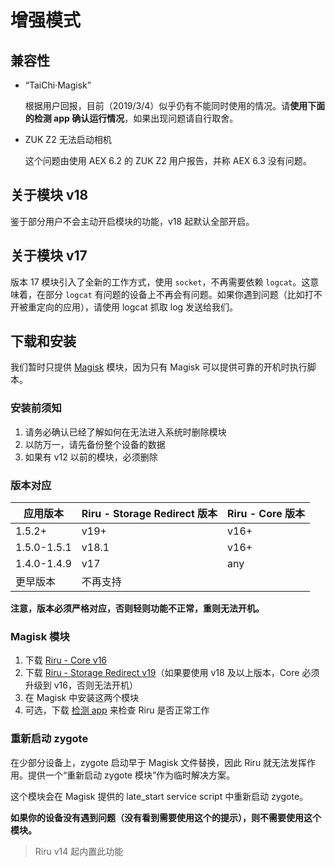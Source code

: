 # 增强模式

## 兼容性

* “TaiChi·Magisk”

  根据用户回报，目前（2019/3/4）似乎仍有不能同时使用的情况。请**使用下面的检测 app 确认运行情况**，如果出现问题请自行取舍。

* ZUK Z2 无法启动相机
  
  这个问题由使用 AEX 6.2 的 ZUK Z2 用户报告，并称 AEX 6.3 没有问题。

## 关于模块 v18

鉴于部分用户不会主动开启模块的功能，v18 起默认全部开启。

## 关于模块 v17

版本 17 模块引入了全新的工作方式，使用 `socket`，不再需要依赖 `logcat`。这意味着，在部分 `logcat` 有问题的设备上不再会有问题。如果你遇到问题（比如打不开被重定向的应用），请使用 logcat 抓取 log 发送给我们。

## 下载和安装

我们暂时只提供 [Magisk](https://forum.xda-developers.com/apps/magisk/official-magisk-v7-universal-systemless-t3473445) 模块，因为只有 Magisk 可以提供可靠的开机时执行脚本。

### 安装前须知

1. 请务必确认已经了解如何在无法进入系统时删除模块
2. 以防万一，请先备份整个设备的数据
3. 如果有 v12 以前的模块，必须删除

### 版本对应

| 应用版本    | Riru - Storage Redirect 版本 | Riru - Core 版本 |
| ----------- | ---------------------------- | ---------------- |
| 1.5.2+      | v19+                         | v16+             |
| 1.5.0-1.5.1 | v18.1                        | v16+             |
| 1.4.0-1.4.9 | v17                          | any              |
| 更早版本    | 不再支持                     |                  |

**注意，版本必须严格对应，否则轻则功能不正常，重则无法开机。**

### Magisk 模块

1. 下载 [Riru - Core v16](https://github.com/RikkaApps/Riru/releases/download/v16/magisk-riru-core-v16.zip) 
2. 下载 [Riru - Storage Redirect v19](https://github.com/RikkaApps/StorageRedirect-assets/releases/download/assets/magisk-riru-storage-redirect-v19.zip)（如果要使用 v18 及以上版本，Core 必须升级到 v16，否则无法开机）
3. 在 Magisk 中安装这两个模块
4. 可选，下载 [检测 app](https://github.com/RikkaApps/Riru/releases/download/v15/app-release.apk) 来检查 Riru 是否正常工作
   
### 重新启动 zygote

在少部分设备上，zygote 启动早于 Magisk 文件替换，因此 Riru 就无法发挥作用。提供一个“重新启动 zygote 模块”作为临时解决方案。

这个模块会在 Magisk 提供的 late_start service script 中重新启动 zygote。

**如果你的设备没有遇到问题（没有看到需要使用这个的提示），则不需要使用这个模块。**

> Riru v14 起内置此功能